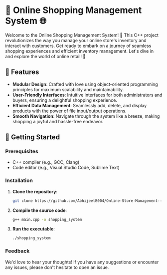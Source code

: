 
# 🛒 Online Shopping Management System 🌐

Welcome to the Online Shopping Management System! 🎉 This C++ project revolutionizes the way you manage your online store's inventory and interact with customers. Get ready to embark on a journey of seamless shopping experiences and efficient inventory management. Let's dive in and explore the world of online retail! 🚀

## 🌟 Features

- **Modular Design**: Crafted with love using object-oriented programming principles for maximum scalability and maintainability.
- **User-Friendly Interfaces**: Intuitive interfaces for both administrators and buyers, ensuring a delightful shopping experience.
- **Efficient Data Management**: Seamlessly add, delete, and display products with the power of file input/output operations.
- **Smooth Navigation**: Navigate through the system like a breeze, making shopping a joyful and hassle-free endeavor. 

## 🚀 Getting Started

### Prerequisites

- C++ compiler (e.g., GCC, Clang)
- Code editor (e.g., Visual Studio Code, Sublime Text)

### Installation

1. **Clone the repository**:
   ```bash
   git clone https://github.com/AbhijeetB004/Online-Store-Management---Cpp.git
2. **Compile the source code**:
   ```bash
   g++ main.cpp -o shopping_system
3. **Run the executable**:
   ```bash
   ./shopping_system

### Feedback
We'd love to hear your thoughts! If you have any suggestions or encounter any issues, please don't hesitate to open an issue.
